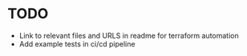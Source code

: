 # TODO

- Link to relevant files and URLS in readme for terraform automation
- Add example tests in ci/cd pipeline
